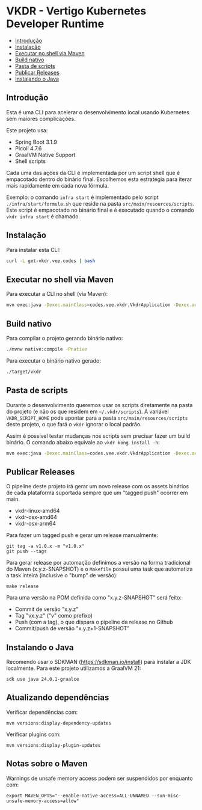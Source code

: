 # VKDR - Vertigo Kubernetes Developer Runtime <!-- omit in toc -->

- [Introdução](#introdução)
- [Instalação](#instalação)
- [Executar no shell via Maven](#executar-no-shell-via-maven)
- [Build nativo](#build-nativo)
- [Pasta de scripts](#pasta-de-scripts)
- [Publicar Releases](#publicar-releases)
- [Instalando o Java](#instalando-o-java)

## Introdução

Esta é uma CLI para acelerar o desenvolvimento local usando Kubernetes sem maiores complicações.

Este projeto usa:

- Spring Boot 3.1.9
- Picoli 4.7.6
- GraalVM Native Support
- Shell scripts

Cada uma das ações da CLI é implementada por um script shell que é empacotado dentro do binário final. Escolhemos esta estratégia para iterar mais rapidamente em cada nova fórmula.

Exemplo: o comando `infra start` é implementado pelo script `./infra/start/formula.sh` que reside na pasta `src/main/resources/scripts`. Este script é empacotado no binário final e é executado quando o comando `vkdr infra start` é chamado.

## Instalação

Para instalar esta CLI:

```sh
curl -L get-vkdr.vee.codes | bash
```

## Executar no shell via Maven

Para executar a CLI no shell (via Maven):

```sh
mvn exec:java -Dexec.mainClass=codes.vee.vkdr.VkdrApplication -Dexec.args="infra up"
```

## Build nativo

Para compilar o projeto gerando binário nativo:

```sh
./mvnw native:compile -Pnative
```

Para executar o binário nativo gerado:

```sh
./target/vkdr
```

## Pasta de scripts

Durante o desenvolvimento queremos usar os scripts diretamente na pasta do projeto (e não os que residem em `~/.vkdr/scripts`). A variável `VKDR_SCRIPT_HOME` pode apontar para a pasta `src/main/resources/scripts` deste projeto, o que fará o `vkdr` ignorar o local padrão.

Assim é possível testar mudanças nos scripts sem precisar fazer um build binário. O comando abaixo equivale ao `vkdr kong install -h`:

```sh
mvn exec:java -Dexec.mainClass=codes.vee.vkdr.VkdrApplication -Dexec.args="kong install -h"
```

## Publicar Releases

O pipeline deste projeto irá gerar um novo release com os assets binários de cada plataforma suportada sempre que um "tagged push" ocorrer em main.

* vkdr-linux-amd64
* vkdr-osx-amd64
* vkdr-osx-arm64

Para fazer um tagged push e gerar um release manualmente:

```shell
git tag -a v1.0.x -m "v1.0.x"
git push --tags
```

Para gerar release por automação definimos a versão na forma tradicional do Maven (x.y.z-SNAPSHOT) e o `Makefile` possui uma task que automatiza a task inteira (inclusive o "bump" de versão):

```shell
make release
```

Para uma versão na POM definida como "x.y.z-SNAPSHOT" será feito:

- Commit de versão "x.y.z"
- Tag "vx.y.z" ("v" como prefixo)
- Push (com a tag), o que dispara o pipeline da release no Github
- Commit/push de versão "x.y.z+1-SNAPSHOT"

## Instalando o Java

Recomendo usar o SDKMAN (https://sdkman.io/install) para instalar
a JDK localmente. Para este projeto utilizamos a GraalVM 21:

```shell
sdk use java 24.0.1-graalce
```

## Atualizando dependências

Verificar dependências com:

```shell
mvn versions:display-dependency-updates
```

Verificar plugins com:

```shell
mvn versions:display-plugin-updates
```

## Notas sobre o Maven

Warnings de unsafe memory access podem ser suspendidos por enquanto com:

```shell
export MAVEN_OPTS="--enable-native-access=ALL-UNNAMED --sun-misc-unsafe-memory-access=allow"
```

